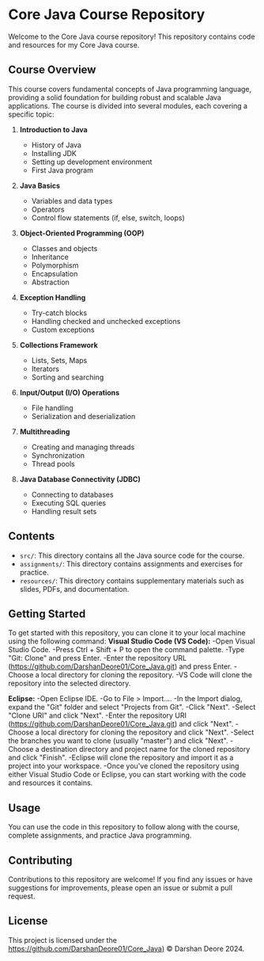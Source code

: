 # Core Java Course Repository

Welcome to the Core Java course repository! This repository contains code and resources for my Core Java course.

## Course Overview

This course covers fundamental concepts of Java programming language, providing a solid foundation for building robust 
and scalable Java applications. The course is divided into several modules, each covering a specific topic:

1. **Introduction to Java**
   - History of Java
   - Installing JDK
   - Setting up development environment
   - First Java program

2. **Java Basics**
   - Variables and data types
   - Operators
   - Control flow statements (if, else, switch, loops)

3. **Object-Oriented Programming (OOP)**
   - Classes and objects
   - Inheritance
   - Polymorphism
   - Encapsulation
   - Abstraction

4. **Exception Handling**
   - Try-catch blocks
   - Handling checked and unchecked exceptions
   - Custom exceptions

5. **Collections Framework**
   - Lists, Sets, Maps
   - Iterators
   - Sorting and searching

6. **Input/Output (I/O) Operations**
   - File handling
   - Serialization and deserialization

7. **Multithreading**
   - Creating and managing threads
   - Synchronization
   - Thread pools

8. **Java Database Connectivity (JDBC)**
   - Connecting to databases
   - Executing SQL queries
   - Handling result sets

## Contents

- `src/`: This directory contains all the Java source code for the course.
- `assignments/`: This directory contains assignments and exercises for practice.
- `resources/`: This directory contains supplementary materials such as slides, PDFs, and documentation.

## Getting Started

To get started with this repository, you can clone it to your local machine using the following command:
**Visual Studio Code (VS Code):**
-Open Visual Studio Code.
-Press Ctrl + Shift + P to open the command palette.
-Type "Git: Clone" and press Enter.
-Enter the repository URL (https://github.com/DarshanDeore01/Core_Java.git) and press Enter.
-Choose a local directory for cloning the repository.
-VS Code will clone the repository into the selected directory.

**Eclipse:**
-Open Eclipse IDE.
-Go to File > Import....
-In the Import dialog, expand the "Git" folder and select "Projects from Git".
-Click "Next".
-Select "Clone URI" and click "Next".
-Enter the repository URI (https://github.com/DarshanDeore01/Core_Java.git) and click "Next".
-Choose a local directory for cloning the repository and click "Next".
-Select the branches you want to clone (usually "master") and click "Next".
-Choose a destination directory and project name for the cloned repository and click "Finish".
-Eclipse will clone the repository and import it as a project into your workspace.
-Once you've cloned the repository using either Visual Studio Code or Eclipse, you can start working with the code and resources it contains.

## Usage

You can use the code in this repository to follow along with the course, complete assignments, and practice Java programming.

## Contributing

Contributions to this repository are welcome! If you find any issues or have suggestions for improvements, please open an issue or submit a pull request.

## License

This project is licensed under the [https://github.com/DarshanDeore01/Core_Java)](LICENSE) © Darshan Deore 2024.


